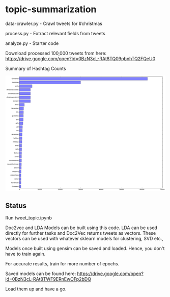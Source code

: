 # topic-summarization

data-crawler.py - Crawl tweets for #christmas

process.py - Extract relevant fields from tweets

analyze.py - Starter code

Download processed 100,000 tweets from here: https://drive.google.com/open?id=0BzN3cL-RAt8TQ09pbnhTQ2FQeU0

Summary of Hashtag Counts

![alt tag](https://raw.githubusercontent.com/adrsh18/topic-summarization/master/hashtag_counts.png)

## Status

Run tweet_topic.ipynb

Doc2vec and LDA Models can be built using this code. LDA can be used directly for further tasks and Doc2Vec returns tweets as vectors. These vectors can be used with whatever sklearn models for clustering, SVD etc.,

Models once built using gensim can be saved and loaded. Hence, you don't have to train again.

For accurate results, train for more number of epochs.

Saved models can be found here: https://drive.google.com/open?id=0BzN3cL-RAt8TWF9ERnEwOFp2bDQ

Load them up and have a go.
